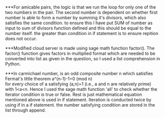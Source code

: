 ***For amicable pairs, the logic is that we run the loop for only one of the two numbers in the pair. The second number is dependent on whether first number is able 
to form a number by summing it's divisors, which also satisfies the same condition. to ensure this I have put SUM of number as input to sum of divisors function defined
and this should be equal to the number itself. the greater than condition in if statement is to ensure repition does not occur.

***Modified cloud server is made using sage math function factor(). The factor() function gives factors in multiplied format which are needed to be converted into 
list as given in the question, so I used a list comprehension in Python.

***In carmichael number, is an odd composite number n which satisfies Fermat's little theorem
 a^(n-1)-1=0 (mod n) 	
for every choice of a satisfying (a,n)=1 (i.e., a and n are relatively prime) with 1<a<n. Hence I used the sage math function 'all' to check whether 
the iterator condition is true or false. Rest is just mathematical equation mentioned above is used in if statement. Iteration is conducted twice by using if in a
if statement. the number satisfying condition are stored in the list through append.
